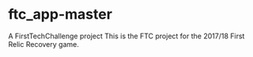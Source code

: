 # ftc_app-master
A FirstTechChallenge project
This is the FTC project for the 2017/18 First Relic Recovery game.
